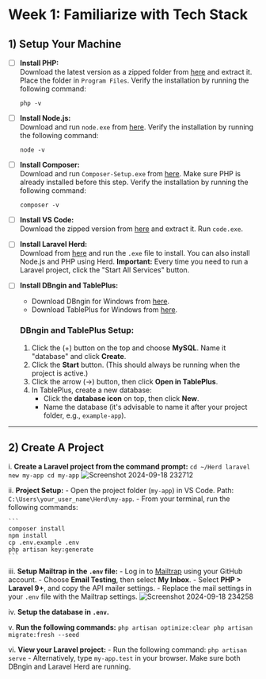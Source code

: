 # Week 1: Familiarize with Tech Stack

## 1) Setup Your Machine

- [ ] **Install PHP:**  
    Download the latest version as a zipped folder from [here](https://windows.php.net/download/) and extract it. Place the folder in `Program Files`. Verify the installation by running the following command:
    ```
    php -v
    ```

- [ ] **Install Node.js:**  
    Download and run `node.exe` from [here](https://nodejs.org/en/download/prebuilt-installer). Verify the installation by running the following command:
    ```
    node -v
    ```

- [ ] **Install Composer:**  
    Download and run `Composer-Setup.exe` from [here](https://getcomposer.org/doc/00-intro.md#using-the-installer). Make sure PHP is already installed before this step. Verify the installation by running the following command:
    ```
    composer -v
    ```

- [ ] **Install VS Code:**  
    Download the zipped version from [here](https://code.visualstudio.com/download) and extract it. Run `code.exe`.

- [ ] **Install Laravel Herd:**  
    Download from [here](https://herd.laravel.com/windows) and run the `.exe` file to install. You can also install Node.js and PHP using Herd. **Important:** Every time you need to run a Laravel project, click the "Start All Services" button.

- [ ] **Install DBngin and TablePlus:**  
    - Download DBngin for Windows from [here](https://dbngin.com/).
    - Download TablePlus for Windows from [here](https://tableplus.com/download).

    ### DBngin and TablePlus Setup:
    1. Click the (+) button on the top and choose **MySQL**. Name it "database" and click **Create**.
    2. Click the **Start** button. (This should always be running when the project is active.)
    3. Click the arrow (→) button, then click **Open in TablePlus**.
    4. In TablePlus, create a new database:
        - Click the **database icon** on top, then click **New**.
        - Name the database (it's advisable to name it after your project folder, e.g., `example-app`).

---

## 2) Create A Project

i. **Create a Laravel project from the command prompt:**
    ```
    cd ~/Herd
    laravel new my-app
    cd my-app
    ```
![Screenshot 2024-09-18 232712](https://github.com/user-attachments/assets/176e4db9-ffe5-4438-94aa-5b47cbab3c10)

ii. **Project Setup:**
    - Open the project folder (`my-app`) in VS Code. Path: `C:\Users\your_user_name\Herd\my-app`.
    - From your terminal, run the following commands:

    ```
    composer install
    npm install
    cp .env.example .env
    php artisan key:generate
    ```

iii. **Setup Mailtrap in the `.env` file:**
    - Log in to [Mailtrap](https://mailtrap.io/) using your GitHub account.
    - Choose **Email Testing**, then select **My Inbox**.
    - Select **PHP > Laravel 9+**, and copy the API mailer settings.
    - Replace the mail settings in your `.env` file with the Mailtrap settings.
![Screenshot 2024-09-18 234258](https://github.com/user-attachments/assets/8d24a9ff-87bb-4437-81ca-0a2606544833)

iv. **Setup the database in `.env`.**

v. **Run the following commands:**
    ```
    php artisan optimize:clear
    php artisan migrate:fresh --seed
    ```

vi. **View your Laravel project:**
    - Run the following command:
    ```
    php artisan serve
    ```
    - Alternatively, type `my-app.test` in your browser. Make sure both DBngin and Laravel Herd are running.
